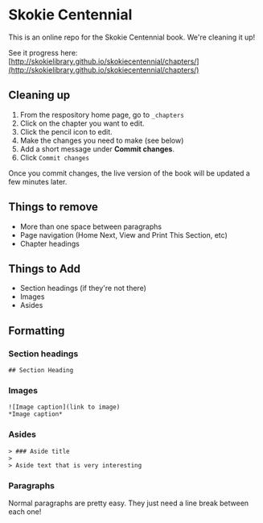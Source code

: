 # Skokie Centennial

This is an online repo for the Skokie Centennial book. We're cleaning it up!

See it progress here: [http://skokielibrary.github.io/skokiecentennial/chapters/](http://skokielibrary.github.io/skokiecentennial/chapters/)

## Cleaning up

1. From the respository home page, go to `_chapters`
2. Click on the chapter you want to edit.
3. Click the pencil icon to edit.
4. Make the changes you need to make (see below)
5. Add a short message under **Commit changes**.
6. Click `Commit changes`

Once you commit changes, the live version of the book will be updated a few minutes later.

## Things to remove

- More than one space between paragraphs
- Page navigation (Home Next, View and Print This Section, etc)
- Chapter headings

## Things to Add

- Section headings (if they're not there)
- Images
- Asides

## Formatting

### Section headings

`## Section Heading`

### Images

```
![Image caption](link to image)
*Image caption*
```

### Asides

```
> ### Aside title
>
> Aside text that is very interesting
```

### Paragraphs

Normal paragraphs are pretty easy. They just need a line break between each one!
